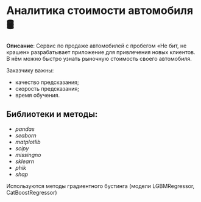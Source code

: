 # Аналитика стоимости автомобиля 🛢️

**Описание**: Сервис по продаже автомобилей с пробегом «Не бит, не крашен» разрабатывает приложение для привлечения новых клиентов. В нём можно быстро узнать рыночную стоимость своего автомобиля.

Заказчику важны:

- качество предсказания;
- скорость предсказания;
- время обучения.

## Библиотеки и методы:

- *pandas*
- *seaborn*
- *matplotlib*
- *scipy*
- *missingno*
- *sklearn*
- *phik*
- *shap*

Используются методы градиентного бустинга (модели LGBMRegressor, CatBoostRegressor)
